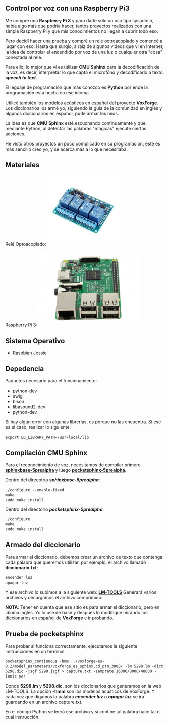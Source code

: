 Control por voz con una Raspberry Pi3
---
Me compré una **Raspberry Pi 3** y para darle solo un uso tipo sysadmin, había algo más que podría hacer, tantos proyectos realizados con una simple Raspberry Pi y que mis conocimientos no llegan a cubrir todo eso.

Pero decidí hacer una prueba y compré un relé octroacoplado y comencé a jugar con eso. Hasta que surgío, a raíz de algunos videos que vi en Internet, la idea de controlar el encendido por voz de una luz o cualquier otra "cosa" conectada al relé.

Para ello, lo mejor que ví es utilizar **CMU Sphinx** para la decodificación de la voz, es decir, interpretar lo que capta el microfóno y decodificarlo a texto, ***speech to text***. 

El leguaje de programación que más conozco es **Python** por ende la programación está hecha en ese idioma.

Utilicé también los modelos acústicos en español del proyecto **VoxForge**. Los diccionarios los armé yo, siguiendo la guia de la comunidad en inglés y algunos diccionarios en español, pude armar los míos.

La idea es que **CMU Sphinx** esté escuchando continuamente y que, mediante Python, al detectar las palabras "mágicas" ejecute ciertas acciones.

He visto otros proyectos un poco complicado en su programación, este es más sencillo creo yo, y se acerca más a lo que necesitaba.

Materiales
---
Relé Optoacoplado:
![](imagenes/rele_optoacoplado.jpg) 

Raspberry Pi 3:
 <img src="imagenes/raspberry-pi3.jpg" alt="Smiley face" height="240" width="320"> 

Sistema Operativo
---
* Raspbian Jessie

Depedencia
---

Paquetes necesario para el funcionamiento:

* python-dev
* swig
* bison
* libasound2-dev
* python-dev

Si hay algún error con algunas librerías, es porque no las encuentra. Si ese es el caso, realizar lo siguiente:

	export LD_LIBRARY_PATH=/usr/local/lib

Compilación CMU Sphinx
---
Para el reconocimiento de voz, necesitamos de compilar primero   [**sphinxbase-5prealpha**](http://ufpr.dl.sourceforge.net/project/cmusphinx/sphinxbase/5prealpha/sphinxbase-5prealpha.tar.gz) y luego [**pocketsphinx-5prealpha**](http://ufpr.dl.sourceforge.net/project/cmusphinx/pocketsphinx/5prealpha/pocketsphinx-5prealpha.tar.gz).

Dentro del direcotrio ***sphinxbase-5prealpha***:

	./configure --enable-fixed
	make
	sudo make install

Dentro del directorio ***pocketsphinx-5prealpha***: 

	./configure
	make
	sudo make install

Armado del diccionario
---
Para armar el diccionario, debemos crear un archivo de texto que contenga cada palabra que queremos utilizar, por ejemplo, el archivo llamado **diccionario.txt**:

	encender luz
	apagar luz

Y ese archivo lo subimos a la siguiente web: **[LM-TOOLS](www.speech.cs.cmu.edu/tools/lmtool-new.html)**
Generará varios archivos y decargamos el archivo comprimido.

**NOTA**: Tener en cuenta que ese sitio es para armar el diccionario, pero en idioma inglés. Yo lo use de base y después lo modifique mirando los diccionarios en español de **VoxForge** e ir probando.

Prueba de pocketsphinx
---
Para probar si funciona correctamente, ejecutamos la siguiente instrucciones en un terminal:

	pocketsphinx_continuous -hmm ../voxforge-es-0.2/model_parameters/voxforge_es_sphinx.cd_ptm_3000/ -lm 5298.lm -dict 5298.dic -jsgf 5298.jsgf > capture.txt -samprate 16000/8000/48000 -inmic yes

Donde **5298.lm** y **5298.dic**, son los diccionarios que generamos en la web LM-TOOLS. La opción **-hmm** son los modelos acusticos de VoxForge.
Y cada vez que digamos la palabra ***encender luz*** o ***apagar luz*** se irá guardando en un archivo capture.txt.

En el código Python se leerá ese archivo y si contine tal palabra hace tal o cual instrucción.
